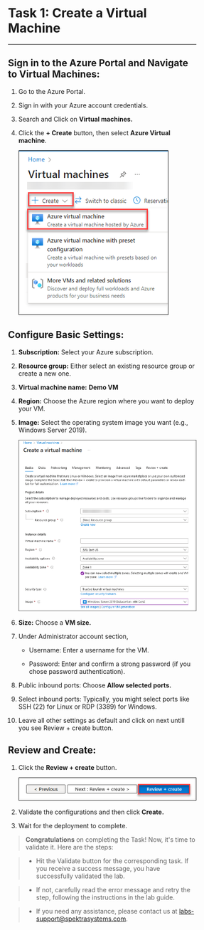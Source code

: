 <div style="margin-right: 50px; margin-left: 30px;">

# Task 1: Create a Virtual Machine
---

## Sign in to the Azure Portal and Navigate to Virtual Machines: 


   1. Go to the Azure Portal.

   2. Sign in with your Azure account credentials.

   3. Search and Click on **Virtual machines.**

   4. Click the **+ Create** button, then select **Azure Virtual machine**.

      ![](./img/01.png)

## Configure Basic Settings: 


   1. **Subscription:** Select your Azure subscription.

   2. **Resource group:** Either select an existing resource group or create a new one.

   3. **Virtual machine name:** **Demo VM**

   4. **Region:** Choose the Azure region where you want to deploy your VM.

   5. **Image:** Select the operating system image you want (e.g., Windows Server 2019).

      ![](./img/02.png) 

   6. **Size:** Choose a **VM size.**

   7. Under Administrator account section, 

      - Username: Enter a username for the VM.

      - Password: Enter and confirm a strong password (if you chose password authentication).

   8. Public inbound ports: Choose **Allow selected ports.**

   9. Select inbound ports: Typically, you might select ports like SSH (22) for Linux or RDP (3389) for Windows.

   10. Leave all other settings as default and click on next untill you see Review + create button. 

## Review and Create: <br>


   1. Click the **Review + create** button.

      ![](./img/03.png) 

   2. Validate the configurations and then click **Create.**

   3. Wait for the deployment to complete.

>**Congratulations** on completing the Task! Now, it's time to validate it. Here are the steps:

> - Hit the Validate button for the corresponding task. If you receive a success message, you have successfully validated the lab. 

> - If not, carefully read the error message and retry the step, following the instructions in the lab guide.

> - If you need any assistance, please contact us at labs-support@spektrasystems.com.

<validation step="7586c19d-30a7-4199-8244-312ad87951cb" />

<validation step="8c9b9eff-22bd-4478-97f7-8f875770b72d" />
